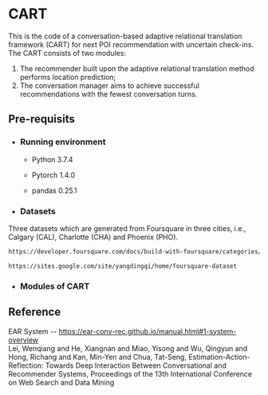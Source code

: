 # CART
This is the code of a conversation-based adaptive relational translation framework (CART) for next POI recommendation with uncertain check-ins. The CART consists of two modules: 
1. The recommender built upon the adaptive relational translation method performs location prediction; 
2. The conversation manager aims to achieve successful recommendations with the fewest conversation turns. 

## Pre-requisits
* ### Running environment
  - Python 3.7.4

  - Pytorch 1.4.0

  - pandas 0.25.1
  
* ### Datasets
Three datasets which are generated from Foursquare in three cities, i.e., Calgary (CAL), Charlotte (CHA) and Phoenix (PHO).
```bash
https://developer.foursquare.com/docs/build-with-foursquare/categories/
```
```
https://sites.google.com/site/yangdingqi/home/foursquare-dataset
```


* ### Modules of CART


## Reference
EAR System -- https://ear-conv-rec.github.io/manual.html#1-system-overview                
Lei, Wenqiang and He, Xiangnan and Miao, Yisong and Wu, Qingyun and Hong, Richang and Kan, Min-Yen and Chua, Tat-Seng, Estimation-Action-Reflection: Towards Deep Interaction Between Conversational and Recommender Systems, Proceedings of the 13th International Conference on Web Search and Data Mining

